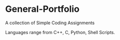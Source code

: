 # General-Portfolio
A collection of Simple Coding Assignments 

Languages range from C++, C, Python, Shell Scripts.
